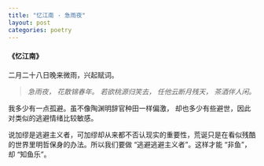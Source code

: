 ```yaml
---
title: "忆江南 · 急雨夜"
layout: post
categories: poetry
---
```


#### 《忆江南》
二月二十八日晚来微雨，兴起赋词。

> *急雨夜，*
> *花散锦春年。*
> *若欲桃源归笑去，*
> *任他云断月残天，*
> *茶酒伴人闲。*

我多少有一点孤避。虽不像陶渊明辞官种田一样偏激， 却也多少有些避世，因此对类似的逃避情绪比较敏感。

说加缪是逃避主义者，可加缪却从来都不否认现实的重要性，荒诞只是在看似残酷的世界里明哲保身的办法。所以我们要做 “逃避逃避主义者”。这样才能 “非鱼”，却 “知鱼乐”。